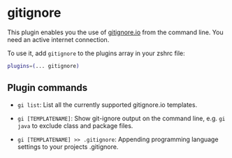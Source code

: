 # gitignore

This plugin enables you the use of [gitignore.io](https://www.gitignore.io/) from the command line. You need an active
internet connection.

To use it, add `gitignore` to the plugins array in your zshrc file:

```zsh
plugins=(... gitignore)
```

## Plugin commands

* `gi list`: List all the currently supported gitignore.io templates.

* `gi [TEMPLATENAME]`: Show git-ignore output on the command line, e.g. `gi java` to exclude class and package files.

* `gi [TEMPLATENAME] >> .gitignore`: Appending programming language settings to your projects .gitignore.
